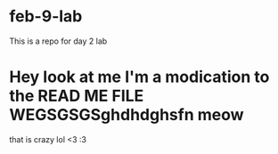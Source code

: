 # feb-9-lab

This is a repo for day 2 lab

# Hey look at me I'm a modication to the READ ME FILE WEGSGSGSghdhdghsfn meow

that is crazy lol <3 :3
